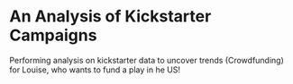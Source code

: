 # An Analysis of Kickstarter Campaigns
Performing analysis on kickstarter data to uncover trends (Crowdfunding) for Louise, who wants to fund a play in he US!

